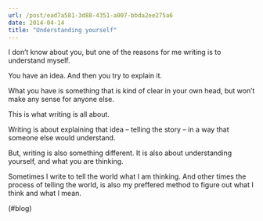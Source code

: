 ```yaml
---
url: /post/ead7a581-3d88-4351-a007-bbda2ee275a6
date: 2014-04-14
title: "Understanding yourself"
---
```


I don&#8217;t know about you, but one of the reasons for me writing is to understand myself.



You have an idea. And then you try to explain it.



What you have is something that is kind of clear in your own head, but won&#8217;t make any sense for anyone else.



This is what writing is all about.



Writing is about explaining that idea – telling the story – in a way that someone else would understand.



But, writing is also something different. It is also about understanding yourself, and what you are thinking.



Sometimes I write to tell the world what I am thinking. And other times the process of telling the world, is also my preffered method to figure out what I think and what I mean.



(#blog)